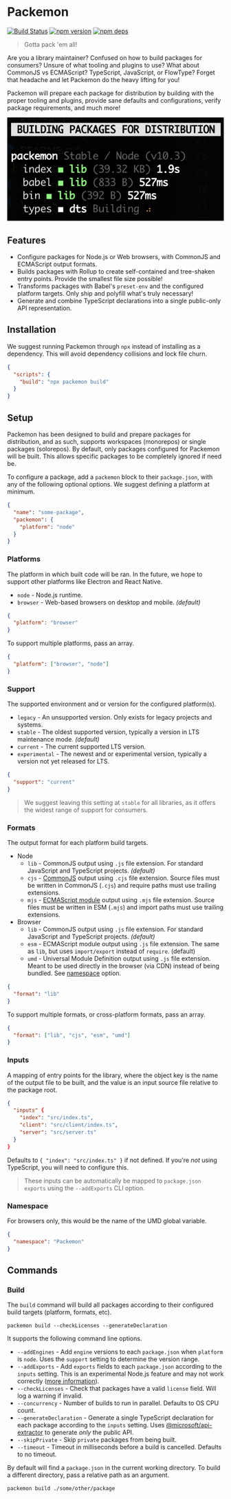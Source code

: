 # Packemon

[![Build Status](https://github.com/milesj/packemon/workflows/Build/badge.svg)](https://github.com/milesj/packemon/actions?query=branch%3Amaster)
[![npm version](https://badge.fury.io/js/packemon.svg)](https://www.npmjs.com/package/packemon)
[![npm deps](https://david-dm.org/milesj/packemon.svg)](https://www.npmjs.com/package/packemon)

> Gotta pack 'em all!

Are you a library maintainer? Confused on how to build packages for consumers? Unsure of what
tooling and plugins to use? What about CommonJS vs ECMAScript? TypeScript, JavaScript, or FlowType?
Forget that headache and let Packemon do the heavy lifting for you!

Packemon will prepare each package for distribution by building with the proper tooling and plugins,
provide sane defaults and configurations, verify package requirements, and much more!

![Packemon](./docs/cli.png)

## Features

- Configure packages for Node.js or Web browsers, with CommonJS and ECMAScript output formats.
- Builds packages with Rollup to create self-contained and tree-shaken entry points. Provide the
  smallest file size possible!
- Transforms packages with Babel's `preset-env` and the configured platform targets. Only ship and
  polyfill what's truly necessary!
- Generate and combine TypeScript declarations into a single public-only API representation.

## Installation

We suggest running Packemon through `npx` instead of installing as a dependency. This will avoid
dependency collisions and lock file churn.

```json
{
  "scripts": {
    "build": "npx packemon build"
  }
}
```

## Setup

Packemon has been designed to build and prepare packages for distribution, and as such, supports
workspaces (monorepos) or single packages (solorepos). By default, only packages configured for
Packemon will be built. This allows specific packages to be completely ignored if need be.

To configure a package, add a `packemon` block to their `package.json`, with any of the following
optional options. We suggest defining a platform at minimum.

```json
{
  "name": "some-package",
  "packemon": {
    "platform": "node"
  }
}
```

### Platforms

The platform in which built code will be ran. In the future, we hope to support other platforms like
Electron and React Native.

- `node` - Node.js runtime.
- `browser` - Web-based browsers on desktop and mobile. _(default)_

```json
{
  "platform": "browser"
}
```

To support multiple platforms, pass an array.

```json
{
  "platform": ["browser", "node"]
}
```

### Support

The supported environment and or version for the configured platform(s).

- `legacy` - An unsupported version. Only exists for legacy projects and systems.
- `stable` - The oldest supported version, typically a version in LTS maintenance mode. _(default)_
- `current` - The current supported LTS version.
- `experimental` - The newest and or experimental version, typically a version not yet released for
  LTS.

```json
{
  "support": "current"
}
```

> We suggest leaving this setting at `stable` for all libraries, as it offers the widest range of
> support for consumers.

### Formats

The output format for each platform build targets.

- Node
  - `lib` - CommonJS output using `.js` file extension. For standard JavaScript and TypeScript
    projects. _(default)_
  - `cjs` - [CommonJS](https://nodejs.org/api/modules.html) output using `.cjs` file extension.
    Source files must be written in CommonJS (`.cjs`) and require paths must use trailing
    extensions.
  - `mjs` - [ECMAScript module](https://nodejs.org/api/esm.html) output using `.mjs` file extension.
    Source files must be written in ESM (`.mjs`) and import paths must use trailing extensions.
- Browser
  - `lib` - CommonJS output using `.js` file extension. For standard JavaScript and TypeScript
    projects. _(default)_
  - `esm` - ECMAScript module output using `.js` file extension. The same as `lib`, but uses
    `import/export` instead of `require`. (default)
  - `umd` - Universal Module Definition output using `.js` file extension. Meant to be used directly
    in the browser (via CDN) instead of being bundled. See [namespace](#namespace) option.

```json
{
  "format": "lib"
}
```

To support multiple formats, or cross-platform formats, pass an array.

```json
{
  "format": ["lib", "cjs", "esm", "umd"]
}
```

### Inputs

A mapping of entry points for the library, where the object key is the name of the output file to be
built, and the value is an input source file relative to the package root.

```json
{
  "inputs" {
    "index": "src/index.ts",
    "client": "src/client/index.ts",
    "server": "src/server.ts"
  }
}
```

Defaults to `{ "index": "src/index.ts" }` if not defined. If you're _not_ using TypeScript, you will
need to configure this.

> These inputs can be automatically be mapped to `package.json` `exports` using the `--addExports`
> CLI option.

### Namespace

For browsers only, this would be the name of the UMD global variable.

```json
{
  "namespace": "Packemon"
}
```

## Commands

### Build

The `build` command will build all packages according to their configured build targets (platform,
formats, etc).

```
packemon build --checkLicenses --generateDeclaration
```

It supports the following command line options.

- `--addEngines` - Add `engine` versions to each `package.json` when `platform` is `node`. Uses the
  `support` setting to determine the version range.
- `--addExports` - Add `exports` fields to each `package.json` according to the `inputs` setting.
  This is an experimental Node.js feature and may not work correctly
  ([more information](https://nodejs.org/api/packages.html#packages_package_entry_points)).
- `--checkLicenses` - Check that packages have a valid `license` field. Will log a warning if
  invalid.
- `--concurrency` - Number of builds to run in parallel. Defaults to OS CPU count.
- `--generateDeclaration` - Generate a single TypeScript declaration for each package according to
  the `inputs` setting. Uses
  [@microsoft/api-extractor](https://www.npmjs.com/package/@microsoft/api-extractor) to generate
  _only_ the public API.
- `--skipPrivate` - Skip `private` packages from being built.
- `--timeout` - Timeout in milliseconds before a build is cancelled. Defaults to no timeout.

By default will find a `package.json` in the current working directory. To build a different
directory, pass a relative path as an argument.

```
packemon build ./some/other/package
```
